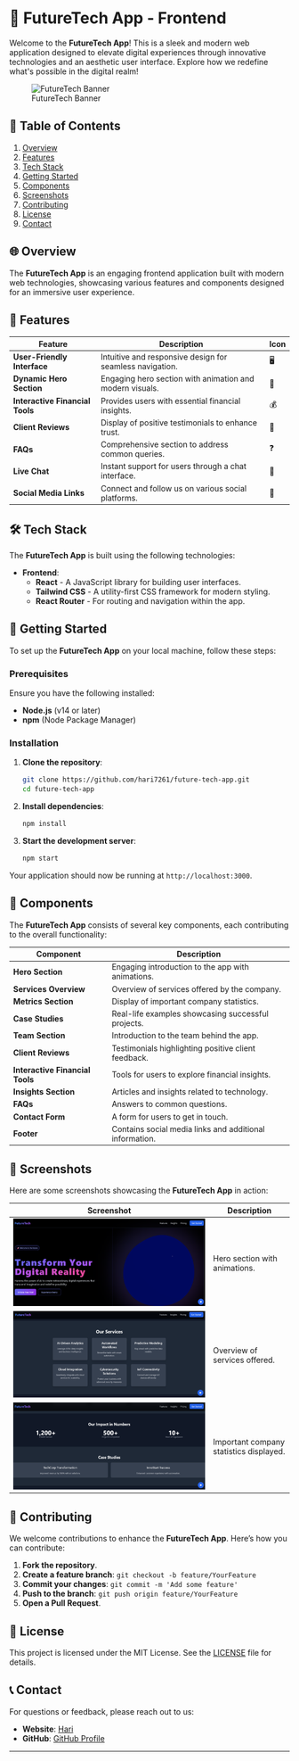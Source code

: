 # 🚀 FutureTech App - Frontend

Welcome to the **FutureTech App**! This is a sleek and modern web application designed to elevate digital experiences through innovative technologies and an aesthetic user interface. Explore how we redefine what's possible in the digital realm!

<figure>
    <img src="/future-tech-app/imges/ss%20(1).png" alt="FutureTech Banner">
    <figcaption>FutureTech Banner</figcaption>
</figure>

## 🌟 Table of Contents

1. [Overview](#overview)
2. [Features](#features)
3. [Tech Stack](#tech-stack)
4. [Getting Started](#getting-started)
5. [Components](#components)
6. [Screenshots](#screenshots)
7. [Contributing](#contributing)
8. [License](#license)
9. [Contact](#contact)

## 🌐 Overview

The **FutureTech App** is an engaging frontend application built with modern web technologies, showcasing various features and components designed for an immersive user experience.

## 🌟 Features

| Feature                    | Description                                           | Icon       |
|----------------------------|-------------------------------------------------------|------------|
| **User-Friendly Interface**| Intuitive and responsive design for seamless navigation.| 🖥️       |
| **Dynamic Hero Section**   | Engaging hero section with animation and modern visuals.| 🎇        |
| **Interactive Financial Tools** | Provides users with essential financial insights. | 💰       |
| **Client Reviews**         | Display of positive testimonials to enhance trust.     | 🌟       |
| **FAQs**                   | Comprehensive section to address common queries.      | ❓        |
| **Live Chat**              | Instant support for users through a chat interface.   | 💬        |
| **Social Media Links**     | Connect and follow us on various social platforms.     | 📱        |

## 🛠️ Tech Stack

The **FutureTech App** is built using the following technologies:

- **Frontend**: 
  - **React** - A JavaScript library for building user interfaces.
  - **Tailwind CSS** - A utility-first CSS framework for modern styling.
  - **React Router** - For routing and navigation within the app.

## 🚀 Getting Started

To set up the **FutureTech App** on your local machine, follow these steps:

### Prerequisites

Ensure you have the following installed:

- **Node.js** (v14 or later)
- **npm** (Node Package Manager)

### Installation

1. **Clone the repository**:

   ```bash
   git clone https://github.com/hari7261/future-tech-app.git
   cd future-tech-app
   ```

2. **Install dependencies**:

   ```bash
   npm install
   ```

3. **Start the development server**:

   ```bash
   npm start
   ```

Your application should now be running at `http://localhost:3000`.

## 🧩 Components

The **FutureTech App** consists of several key components, each contributing to the overall functionality:

| Component                 | Description                                          |
|---------------------------|------------------------------------------------------|
| **Hero Section**          | Engaging introduction to the app with animations.   |
| **Services Overview**     | Overview of services offered by the company.        |
| **Metrics Section**       | Display of important company statistics.            |
| **Case Studies**          | Real-life examples showcasing successful projects.  |
| **Team Section**          | Introduction to the team behind the app.            |
| **Client Reviews**        | Testimonials highlighting positive client feedback.  |
| **Interactive Financial Tools** | Tools for users to explore financial insights.|
| **Insights Section**      | Articles and insights related to technology.        |
| **FAQs**                  | Answers to common questions.                        |
| **Contact Form**          | A form for users to get in touch.                   |
| **Footer**                | Contains social media links and additional information.|

## 📸 Screenshots

Here are some screenshots showcasing the **FutureTech App** in action:

| Screenshot                 | Description                                          |
|----------------------------|------------------------------------------------------|
| ![Hero Section](./imges/ss%20(1).png) | Hero section with animations.                       |
| ![Services Overview](./imges/ss%20(2).png) | Overview of services offered.                     |
| ![Metrics Section](./imges/ss%20(3).png) | Important company statistics displayed.           |


## 🤝 Contributing

We welcome contributions to enhance the **FutureTech App**. Here’s how you can contribute:

1. **Fork the repository**.
2. **Create a feature branch**: `git checkout -b feature/YourFeature`
3. **Commit your changes**: `git commit -m 'Add some feature'`
4. **Push to the branch**: `git push origin feature/YourFeature`
5. **Open a Pull Request**.

## 📄 License

This project is licensed under the MIT License. See the [LICENSE](LICENSE) file for details.

## 📞 Contact

For questions or feedback, please reach out to us:

- **Website**: [Hari](hariompandit.me)
- **GitHub**: [GitHub Profile](https://github.com/hari7261)

---